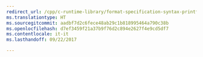 ```yaml
---
redirect_url: /cpp/c-runtime-library/format-specification-syntax-printf-and-wprintf-functions#flags
ms.translationtype: HT
ms.sourcegitcommit: aadbf7d2c6fece48ab29c1b818995464a790c38b
ms.openlocfilehash: d7ef3459f21a37b9f76d2c894e2627f4e9cd5df7
ms.contentlocale: it-it
ms.lasthandoff: 09/22/2017

---
```

